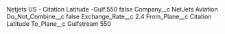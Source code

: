 <?xml version="1.0" encoding="UTF-8"?>
<CustomMetadata xmlns="http://soap.sforce.com/2006/04/metadata" xmlns:xsi="http://www.w3.org/2001/XMLSchema-instance" xmlns:xsd="http://www.w3.org/2001/XMLSchema">
    <label>Netjets US - Citation Latitude -Gulf.550</label>
    <protected>false</protected>
    <values>
        <field>Company__c</field>
        <value xsi:type="xsd:string">NetJets Aviation</value>
    </values>
    <values>
        <field>Do_Not_Combine__c</field>
        <value xsi:type="xsd:boolean">false</value>
    </values>
    <values>
        <field>Exchange_Rate__c</field>
        <value xsi:type="xsd:double">2.4</value>
    </values>
    <values>
        <field>From_Plane__c</field>
        <value xsi:type="xsd:string">Citation Latitude</value>
    </values>
    <values>
        <field>To_Plane__c</field>
        <value xsi:type="xsd:string">Gulfstream 550</value>
    </values>
</CustomMetadata>
